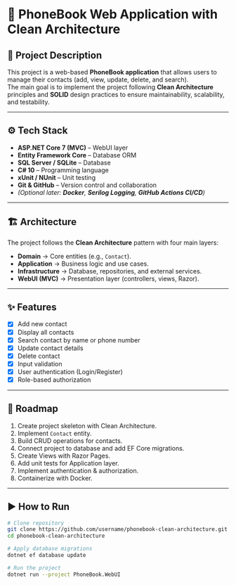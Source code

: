 # 📒 PhoneBook Web Application with Clean Architecture

## 📌 Project Description
This project is a web-based **PhoneBook application** that allows users to manage their contacts (add, view, update, delete, and search).  
The main goal is to implement the project following **Clean Architecture** principles and **SOLID** design practices to ensure maintainability, scalability, and testability.  

---

## ⚙️ Tech Stack
- **ASP.NET Core 7 (MVC)** – WebUI layer  
- **Entity Framework Core** – Database ORM  
- **SQL Server / SQLite** – Database  
- **C# 10** – Programming language  
- **xUnit / NUnit** – Unit testing  
- **Git & GitHub** – Version control and collaboration  
- *(Optional later: **Docker**, **Serilog Logging**, **GitHub Actions CI/CD**)*  

---

## 🏗️ Architecture
The project follows the **Clean Architecture** pattern with four main layers:
- **Domain** → Core entities (e.g., `Contact`).  
- **Application** → Business logic and use cases.  
- **Infrastructure** → Database, repositories, and external services.  
- **WebUI (MVC)** → Presentation layer (controllers, views, Razor).  

---

## ✨ Features
- [x] Add new contact  
- [x] Display all contacts  
- [x] Search contact by name or phone number  
- [x] Update contact details  
- [x] Delete contact  
- [x] Input validation  
- [x] User authentication (Login/Register)  
- [x] Role-based authorization  

---

## 🚀 Roadmap
1. Create project skeleton with Clean Architecture.  
2. Implement `Contact` entity.  
3. Build CRUD operations for contacts.  
4. Connect project to database and add EF Core migrations.  
5. Create Views with Razor Pages.  
6. Add unit tests for Application layer.  
7. Implement authentication & authorization.  
8. Containerize with Docker.  

---

## ▶️ How to Run
```bash
# Clone repository
git clone https://github.com/username/phonebook-clean-architecture.git
cd phonebook-clean-architecture

# Apply database migrations
dotnet ef database update

# Run the project
dotnet run --project PhoneBook.WebUI
